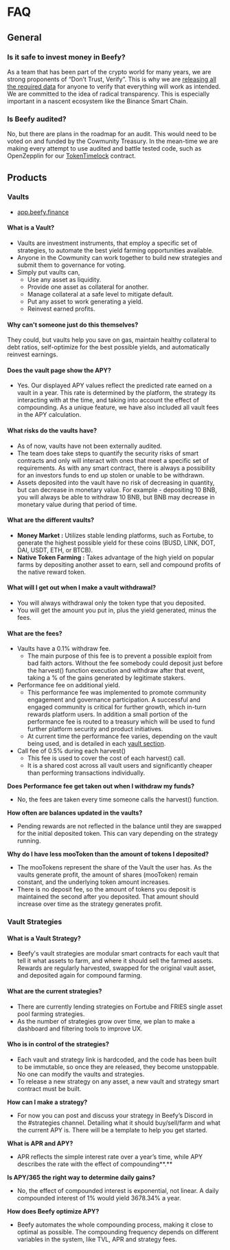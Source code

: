 # FAQ

## General

### Is it safe to invest money in Beefy?

As a team that has been part of the crypto world for many years, we are strong proponents of “Don’t Trust, Verify”. This is why we are [releasing all the required data](https://medium.com/beefyfinance/bifi-contracts-are-live-on-mainnet-6080577269d7) for anyone to verify that everything will work as intended. We are committed to the idea of radical transparency. This is especially important in a nascent ecosystem like the Binance Smart Chain.

### Is Beefy audited?

No, but there are plans in the roadmap for an audit. This would need to be voted on and funded by the Cowmunity Treasury. In the mean-time we are making every attempt to use audited and battle tested code, such as OpenZepplin for our [TokenTimelock](https://github.com/OpenZeppelin/openzeppelin-contracts/blob/release-v2.5.0/contracts/token/ERC20/TokenTimelock.sol) contract.

## Products

### Vaults

* [app.beefy.finance](https://app.beefy.finance/#/)

#### What is a Vault?

* Vaults are investment instruments, that employ a specific set of strategies, to automate the best yield farming opportunities available. 
* Anyone in the Cowmunity can work together to build new strategies and submit them to governance for voting.
* Simply put vaults can,
  * Use any asset as liquidity.
  * Provide one asset as collateral for another.
  * Manage collateral at a safe level to mitigate default.
  * Put any asset to work generating a yield.
  * Reinvest earned profits.

#### Why can't someone just do this themselves?

They could, but vaults help you save on gas, maintain healthy collateral to debt ratios, self-optimize for the best possible yields, and automatically reinvest earnings.

#### Does the vault page show the APY?

* Yes. Our displayed APY values reflect the predicted rate earned on a vault in a year. This rate is determined by the platform, the strategy its interacting with at the time, and taking into account the effect of compounding. As a unique feature, we have also included all vault fees in the APY calculation.

#### What risks do the vaults have?

* As of now, vaults have not been externally audited. 
* The team does take steps to quantify the security risks of smart contracts and only will interact with ones that meet a specific set of requirements. As with any smart contract, there is always a possibility for an investors funds to end up stolen or unable to be withdrawn.
* Assets deposited into the vault have no risk of decreasing in quantity, but can decrease in monetary value. For example - depositing 10 BNB, you will always be able to withdraw 10 BNB, but BNB may decrease in monetary value during that period of time. 

#### **What are the different vaults?**

* **Money Market :** Utilizes stable lending platforms, such as Fortube, to generate the highest possible yield for these coins \(BUSD, LINK, DOT, DAI, USDT, ETH, or BTCB\).
* **Native Token Farming :** Takes advantage of the high yield on popular farms by depositing another asset to earn, sell and compound profits of the native reward token.

#### What will I get out when I make a vault withdrawal?

* You will always withdrawal only the token type that you deposited.
* You will get the amount you put in, plus the yield generated,  minus the fees.

#### What are the fees?

* Vaults have a 0.1% withdraw fee. 
  * The main purpose of this fee is to prevent a possible exploit from bad faith actors. Without the fee somebody could deposit just before the harvest\(\) function execution and withdraw after that event, taking a % of the gains generated by legitimate stakers. 
* Performance fee on additional yield.
  * This performance fee was implemented to promote community engagement and governance participation. A successful and engaged community is critical for further growth, which in-turn rewards platform users. In addition a small portion of the performance fee is routed to a treasury which will be used to fund further platform security and product initiatives.
  * At current time the performance fee varies, depending on the vault being used, and is detailed in each [vault section](../products/thugs.md).
* Call fee of 0.5% during each harvest\(\)
  * This fee is used to cover the cost of each harvest\(\) call. 
  * It is a shared cost across all vault users and significantly cheaper than performing transactions individually. 

**Does Performance fee get taken out when I withdraw my funds?**

* No,  the fees are taken every time someone calls the harvest\(\) function.

**How often are balances updated in the vaults?**

* Pending rewards are not reflected in the balance until they are swapped for the initial deposited token. This can vary depending on the strategy running. 

**Why do I have less mooToken than the amount of tokens I deposited?**

* The mooTokens represent the share of the Vault the user has. As the vaults generate profit, the amount of shares \(mooToken\) remain constant, and the underlying token amount increases. 
* There is no deposit fee, so the amount of tokens you deposit is maintained the second after you deposited. That amount should increase over time as the strategy generates profit.

### Vault Strategies

#### What is a Vault Strategy?

* Beefy's vault strategies are modular smart contracts for each vault that tell it what assets to farm, and where it should sell the farmed assets. Rewards are regularly harvested, swapped for the original vault asset, and deposited again for compound farming.

#### **What are the current strategies?**

* There are currently lending strategies on Fortube and FRIES single asset pool farming strategies.
* As the number of strategies grow over time, we plan to make a dashboard and filtering tools to improve UX.

#### **Who is in control of the strategies?**

* Each vault and strategy link is hardcoded, and the code has been built to be immutable, so once they are released, they become unstoppable. No one can modify the vaults and strategies.
* To release a new strategy on any asset, a new vault and strategy smart contract must be built.

**How can I make a strategy?**

* For now you can post and discuss your strategy in Beefy’s Discord in the \#strategies channel. Detailing what it should buy/sell/farm and what the current APY is. There will be a template to help you get started.

**What is APR and APY?**

* APR reflects the simple interest rate over a year’s time, while APY describes the rate with the effect of compounding**.**

**Is APY/365 the right way to determine daily gains?**

* No, the effect of compounded interest is exponential, not linear. A daily compounded interest of 1% would yield 3678.34% a year.

**How does Beefy optimize APY?**

* Beefy automates the whole compounding process, making it close to optimal as possible. The compounding frequency depends on different variables in the system, like TVL, APR and strategy fees.

